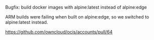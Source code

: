 Bugfix: build docker images with alpine:latest instead of alpine:edge

ARM builds were failing when built on alpine:edge, so we switched to alpine:latest instead.

<https://github.com/owncloud/ocis/accounts/pull/64>
